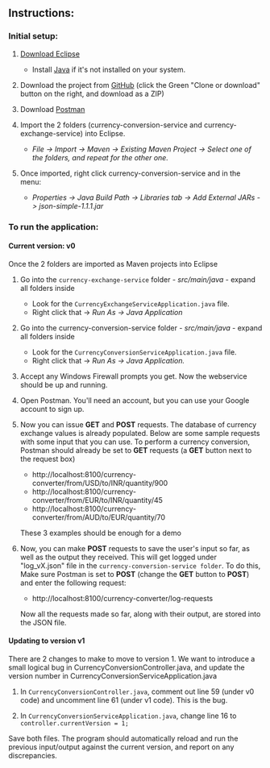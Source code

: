 ## Instructions: ##

### Initial setup: ###

1. [Download Eclipse](https://www.eclipse.org/downloads/)
   * Install [Java](https://www.java.com/en/download/windows-64bit.jsp) if it's not installed on your system.

2. Download the project from [GitHub](https://github.com/Demonikki/self-testing) (click the Green "Clone or download" button on the right, and download as a ZIP)

3. Download [Postman](https://www.getpostman.com/)

4. Import the 2 folders (currency-conversion-service and currency-exchange-service) into Eclipse.

   * _File -> Import -> Maven -> Existing Maven Project -> Select one of the folders, and repeat for the other one._

5. Once imported, right click currency-conversion-service and in the menu:

   * _Properties -> Java Build Path -> Libraries tab -> Add External JARs -> json-simple-1.1.1.jar_


### To run the application: ###

#### Current version: v0 ####

Once the 2 folders are imported as Maven projects into Eclipse

1. Go into the `currency-exchange-service` folder - _src/main/java_ - expand all folders inside
   * Look for the `CurrencyExchangeServiceApplication.java` file. 
   * Right click that -> _Run As -> Java Application_

2. Go into the currency-conversion-service folder - _src/main/java_ - expand all folders inside 
   * Look for the `CurrencyConversionServiceApplication.java` file. 
   * Right click that -> _Run As -> Java Application._

3. Accept any Windows Firewall prompts you get. Now the webservice should be up and running. 

4. Open Postman. You'll need an account, but you can use your Google account to sign up.

5. Now you can issue **GET** and **POST** requests. The database of currency exchange values is already populated. Below are some sample requests with some input that you can use. To perform a currency conversion, Postman should already be set to **GET** requests (a **GET** button next to the request box)
   * http://localhost:8100/currency-converter/from/USD/to/INR/quantity/900
   * http://localhost:8100/currency-converter/from/EUR/to/INR/quantity/45
   * http://localhost:8100/currency-converter/from/AUD/to/EUR/quantity/70

   These 3 examples should be enough for a demo


6. Now, you can make **POST** requests to save the user's input so far, as well as the output they received. This will get logged under "log_vX.json" file in the `currency-conversion-service folder`. To do this, Make sure Postman is set to **POST** (change the **GET** button to **POST**) and enter the following request:
   * http://localhost:8100/currency-converter/log-requests 
   
   Now all the requests made so far, along with their output, are stored into the JSON file.

#### Updating to version v1 ####

There are 2 changes to make to move to version 1. We want to introduce a small logical bug in CurrencyConversionController.java, and update the version number in CurrencyConversionServiceApplication.java

1. In `CurrencyConversionController.java`, comment out line 59 (under v0 code) and uncomment line 61 (under v1 code). This is the bug.

2. In `CurrencyConversionServiceApplication.java`, change line 16 to `controller.currentVersion = 1;`

Save both files. The program should automatically reload and run the previous input/output against the current version, and report on any discrepancies.




